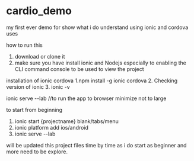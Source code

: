 # cardio_demo
my first ever demo for show what i do understand using ionic and cordova uses


how to run this
1. download or clone it
2. make sure you have install ionic and Nodejs especially to enabling the CLI command console to be used to view the project

installation of ionic cordova
1.npm install -g ionic cordova
2. Checking version of ionic
3. ionic -v


ionic serve --lab  //to run the app to browser minimize not to large 

to start from beginning
1. ionic start {projectname} blank/tabs/menu
2. ionic platform add ios/android 
3. ionic serve --lab

will be updated this project files time by time as i do start as beginner and more need to be explore.
